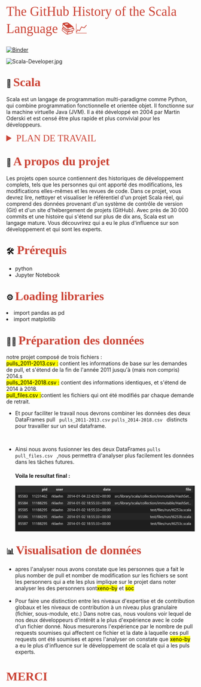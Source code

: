 
<span style="color:#CB4335;font-family:serif; font-size:35px;">The GitHub History of the Scala Language 📚📈 <span>


[![Binder](https://mybinder.org/badge_logo.svg)](https://mybinder.org/v2/gh/rania-slimene/project_Analyse/HEAD)

![Scala-Developer.jpg](https://cdn.educba.com/academy/wp-content/uploads/2021/01/Scala-Developer.jpg)


  ## :eyes: <span style="color:#CB4335;font-family:serif; font-size:32px;">Scala
</span> 
<p>Scala est un langage de programmation multi-paradigme comme Python, qui combine programmation fonctionnelle et orientée objet. Il fonctionne sur la machine virtuelle Java (JVM). Il a été développé en 2004 par Martin Oderski et est censé être plus rapide et plus convivial pour les développeurs.</p>


<!-- TABLE OF CONTENTS -->
<details>
  <summary style="color:#CB4335;font-family:serif; font-size:25px;">PLAN DE TRAVAIL</summary>
  <ol>
    <li>
      <a href="#about-the-project">Données du dépôt de projets réels de Scala</a>
    </li>
     <li>
      <a href="#about-the-project"> Préparation et nettoyage des données</a>
    </li>
     <li>
      <a href="#getting-started">Fusionner les DataFrames</a>
      <ul> </ul>
    </li>
    <li>
      <a href="#getting-started">Le projet est-il encore activement maintenu</a>
    </li>
    <li>
      <a href="#getting-started">Y a-t-il de la camaraderie dans le projet ?</a>
    </li>
     <li>
      <a href="#getting-started">Quels sont les fichiers qui ont été modifiés dans les dix dernières pull requests ?</a>
    </li>
    <li>
      <a href="#getting-started">Qui a fait le plus de pull requests sur un fichier donné ?</a>
    </li>
     <li>
      <a href="#getting-started"> Qui a fait le plus de pull requests sur un fichier donné ?</a>
    </li>
     <li>
      <a href="#getting-started">  Les pull requests de deux développeurs particuliers</a>
    </li>
     <li>
      <a href="#getting-started"> Visualiser les contributions de chaque développeur</a>
    </li>
    

</details>

<!-- ABOUT THE PROJECT -->
## :star2: <span style="color:#CB4335;font-family:serif; font-size:32px;"> A propos du projet
</span>
Les projets open source contiennent des historiques de développement complets, tels que les personnes qui ont apporté des modifications, les modifications elles-mêmes et les revues de code. Dans ce projet, vous devrez lire, nettoyer et visualiser le référentiel d'un projet Scala réel, qui comprend des données provenant d'un système de contrôle de version (Git) et d'un site d'hébergement de projets (GitHub). Avec près de 30 000 commits et une histoire qui s'étend sur plus de dix ans, Scala est un langage mature. Vous découvrirez qui a eu le plus d'influence sur son développement et qui sont les experts.

## :hammer_and_wrench:<span style="color:#CB4335;font-family:serif; font-size:32px;"> Prérequis
</span>
 
  * python
  * Jupyter Notebook

## :gear: <span style="color:#CB4335;font-family:serif; font-size:32px;"> Loading libraries 
</span>

<li> import pandas as pd</li>
<li> import matplotlib </li>

## 👩‍🏫 <span style="color:#CB4335;font-family:serif; font-size:32px;">Préparation des données
</span>

<p>notre projet composé de trois fichiers :<br/><mark>pulls_2011-2013.csv :</mark> contient les informations de base sur les demandes de pull, et s'étend de la fin de l'année 2011 jusqu'à (mais non compris) 
2014.s <br/>
<mark>pulls_2014-2018.csv :</mark> contient des informations identiques, et s'étend de 2014 à 2018.<br/>
<mark>pull_files.csv :</mark>contient les fichiers qui ont été modifiés par chaque demande de retrait.</p>

*  Et pour faciliter le travail nous devrons combiner les données des deux DataFrames pull  <code> pulls_2011-2013.csv</code> <code>pulls_2014-2018.csv </code> distincts pour travailler sur un seul dataframe.
</br>

* Ainsi nous avons fusionner  les des deux DataFrames  <code>pulls</code> <code>pull_files.csv </code> ,nous permettra d'analyser plus facilement les données dans les tâches futures.
  ####  Voila le resultat final : 
  <img src='data.PNG'/>


##  📊 <span style="color:#CB4335;font-family:serif; font-size:32px;"> Visualisation de données
</span>

* apres l'analyser nous avons constate que les personnes que a fait le plus nomber de pull et nomber de modification sur les fichiers se sont les personners qui a ete les plus implique sur le projet dans noter analyser  les des personners sont<mark>xeno-by</mark> et <mark>soc</mark> <br>
  <br/>
* Pour faire une distinction entre les niveaux d'expertise et de contribution globaux et les niveaux de contribution à un niveau plus granulaire (fichier, sous-module, etc.) Dans notre cas, nous voulons voir lequel de nos deux développeurs d'intérêt a le plus d'expérience avec le code d'un fichier donné. Nous mesurerons l'expérience par le nombre de pull requests soumises qui affectent ce fichier et la date à laquelle ces pull requests ont été soumises
et apres l'analyser on constate que <mark>xeno-by</mark> a eu le plus d'influence sur le  développement de scala et qui a  les puls experts.


 # <span style="color:#CB4335;font-family:serif; font-size:32px;"> MERCI  🥰
</span>